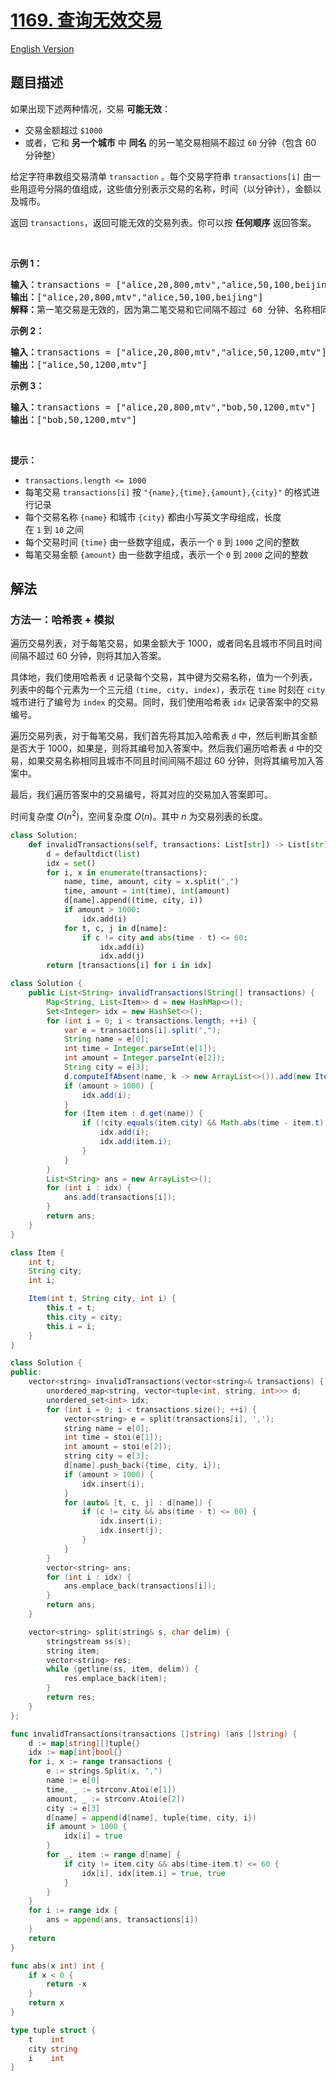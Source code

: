 # [1169. 查询无效交易](https://leetcode.cn/problems/invalid-transactions)

[English Version](/solution/1100-1199/1169.Invalid%20Transactions/README_EN.md)

<!-- tags:数组,哈希表,字符串,排序 -->

<!-- difficulty:中等 -->

## 题目描述

<!-- 这里写题目描述 -->

<p>如果出现下述两种情况，交易 <strong>可能无效</strong>：</p>

<ul>
	<li>交易金额超过<meta charset="UTF-8" />&nbsp;<code>$1000</code></li>
	<li>或者，它和&nbsp;<strong>另一个城市</strong>&nbsp;中 <strong>同名</strong> 的另一笔交易相隔不超过 <code>60</code> 分钟（包含 60 分钟整）</li>
</ul>

<p>给定字符串数组交易清单<meta charset="UTF-8" />&nbsp;<code>transaction</code>&nbsp;。每个交易字符串&nbsp;<code>transactions[i]</code>&nbsp;由一些用逗号分隔的值组成，这些值分别表示交易的名称，时间（以分钟计），金额以及城市。</p>

<p>返回&nbsp;<code>transactions</code>，返回可能无效的交易列表。你可以按 <strong>任何顺序</strong> 返回答案。</p>

<p>&nbsp;</p>

<p><strong>示例 1：</strong></p>

<pre>
<strong>输入：</strong>transactions = ["alice,20,800,mtv","alice,50,100,beijing"]
<strong>输出：</strong>["alice,20,800,mtv","alice,50,100,beijing"]
<strong>解释：</strong>第一笔交易是无效的，因为第二笔交易和它间隔不超过 60 分钟、名称相同且发生在不同的城市。同样，第二笔交易也是无效的。</pre>

<p><strong>示例 2：</strong></p>

<pre>
<strong>输入：</strong>transactions = ["alice,20,800,mtv","alice,50,1200,mtv"]
<strong>输出：</strong>["alice,50,1200,mtv"]
</pre>

<p><strong>示例 3：</strong></p>

<pre>
<strong>输入：</strong>transactions = ["alice,20,800,mtv","bob,50,1200,mtv"]
<strong>输出：</strong>["bob,50,1200,mtv"]
</pre>

<p>&nbsp;</p>

<p><strong>提示：</strong></p>

<ul>
	<li><code>transactions.length &lt;= 1000</code></li>
	<li>每笔交易&nbsp;<code>transactions[i]</code>&nbsp;按&nbsp;<code>"{name},{time},{amount},{city}"</code>&nbsp;的格式进行记录</li>
	<li>每个交易名称&nbsp;<code>{name}</code>&nbsp;和城市&nbsp;<code>{city}</code>&nbsp;都由小写英文字母组成，长度在&nbsp;<code>1</code>&nbsp;到&nbsp;<code>10</code>&nbsp;之间</li>
	<li>每个交易时间&nbsp;<code>{time}</code>&nbsp;由一些数字组成，表示一个&nbsp;<code>0</code>&nbsp;到&nbsp;<code>1000</code>&nbsp;之间的整数</li>
	<li>每笔交易金额&nbsp;<code>{amount}</code>&nbsp;由一些数字组成，表示一个&nbsp;<code>0</code> 到&nbsp;<code>2000</code>&nbsp;之间的整数</li>
</ul>

## 解法

### 方法一：哈希表 + 模拟

遍历交易列表，对于每笔交易，如果金额大于 1000，或者同名且城市不同且时间间隔不超过 60 分钟，则将其加入答案。

具体地，我们使用哈希表 `d` 记录每个交易，其中键为交易名称，值为一个列表，列表中的每个元素为一个三元组 `(time, city, index)`，表示在 `time` 时刻在 `city` 城市进行了编号为 `index` 的交易。同时，我们使用哈希表 `idx` 记录答案中的交易编号。

遍历交易列表，对于每笔交易，我们首先将其加入哈希表 `d` 中，然后判断其金额是否大于 1000，如果是，则将其编号加入答案中。然后我们遍历哈希表 `d` 中的交易，如果交易名称相同且城市不同且时间间隔不超过 60 分钟，则将其编号加入答案中。

最后，我们遍历答案中的交易编号，将其对应的交易加入答案即可。

时间复杂度 $O(n^2)$，空间复杂度 $O(n)$。其中 $n$ 为交易列表的长度。

<!-- tabs:start -->

```python
class Solution:
    def invalidTransactions(self, transactions: List[str]) -> List[str]:
        d = defaultdict(list)
        idx = set()
        for i, x in enumerate(transactions):
            name, time, amount, city = x.split(",")
            time, amount = int(time), int(amount)
            d[name].append((time, city, i))
            if amount > 1000:
                idx.add(i)
            for t, c, j in d[name]:
                if c != city and abs(time - t) <= 60:
                    idx.add(i)
                    idx.add(j)
        return [transactions[i] for i in idx]
```

```java
class Solution {
    public List<String> invalidTransactions(String[] transactions) {
        Map<String, List<Item>> d = new HashMap<>();
        Set<Integer> idx = new HashSet<>();
        for (int i = 0; i < transactions.length; ++i) {
            var e = transactions[i].split(",");
            String name = e[0];
            int time = Integer.parseInt(e[1]);
            int amount = Integer.parseInt(e[2]);
            String city = e[3];
            d.computeIfAbsent(name, k -> new ArrayList<>()).add(new Item(time, city, i));
            if (amount > 1000) {
                idx.add(i);
            }
            for (Item item : d.get(name)) {
                if (!city.equals(item.city) && Math.abs(time - item.t) <= 60) {
                    idx.add(i);
                    idx.add(item.i);
                }
            }
        }
        List<String> ans = new ArrayList<>();
        for (int i : idx) {
            ans.add(transactions[i]);
        }
        return ans;
    }
}

class Item {
    int t;
    String city;
    int i;

    Item(int t, String city, int i) {
        this.t = t;
        this.city = city;
        this.i = i;
    }
}
```

```cpp
class Solution {
public:
    vector<string> invalidTransactions(vector<string>& transactions) {
        unordered_map<string, vector<tuple<int, string, int>>> d;
        unordered_set<int> idx;
        for (int i = 0; i < transactions.size(); ++i) {
            vector<string> e = split(transactions[i], ',');
            string name = e[0];
            int time = stoi(e[1]);
            int amount = stoi(e[2]);
            string city = e[3];
            d[name].push_back({time, city, i});
            if (amount > 1000) {
                idx.insert(i);
            }
            for (auto& [t, c, j] : d[name]) {
                if (c != city && abs(time - t) <= 60) {
                    idx.insert(i);
                    idx.insert(j);
                }
            }
        }
        vector<string> ans;
        for (int i : idx) {
            ans.emplace_back(transactions[i]);
        }
        return ans;
    }

    vector<string> split(string& s, char delim) {
        stringstream ss(s);
        string item;
        vector<string> res;
        while (getline(ss, item, delim)) {
            res.emplace_back(item);
        }
        return res;
    }
};
```

```go
func invalidTransactions(transactions []string) (ans []string) {
	d := map[string][]tuple{}
	idx := map[int]bool{}
	for i, x := range transactions {
		e := strings.Split(x, ",")
		name := e[0]
		time, _ := strconv.Atoi(e[1])
		amount, _ := strconv.Atoi(e[2])
		city := e[3]
		d[name] = append(d[name], tuple{time, city, i})
		if amount > 1000 {
			idx[i] = true
		}
		for _, item := range d[name] {
			if city != item.city && abs(time-item.t) <= 60 {
				idx[i], idx[item.i] = true, true
			}
		}
	}
	for i := range idx {
		ans = append(ans, transactions[i])
	}
	return
}

func abs(x int) int {
	if x < 0 {
		return -x
	}
	return x
}

type tuple struct {
	t    int
	city string
	i    int
}
```

<!-- tabs:end -->

<!-- end -->
